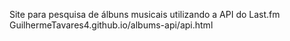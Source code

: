 Site para pesquisa de álbuns musicais utilizando a API do Last.fm
GuilhermeTavares4.github.io/albums-api/api.html
